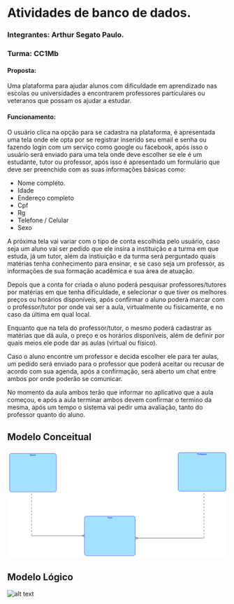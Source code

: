 # Atividades de banco de dados.
### Integrantes: Arthur Segato Paulo.
### Turma: CC1Mb

#### **Proposta:**

Uma plataforma para ajudar alunos com dificuldade em aprendizado nas escolas ou universidades a encontrarem professores particulares ou veteranos que possam os ajudar a estudar.

#### **Funcionamento:**

O usuário clica na opção para se cadastra na plataforma, é apresentada uma tela onde ele opta por se registrar inserido seu email e senha ou fazendo login com um serviço como google ou facebook, após isso o usuário será enviado para uma tela onde deve escolher se ele é um estudante, tutor ou professor, após isso é apresentado um formulário que deve ser preenchido com as suas informações básicas como:

- Nome completo.
- Idade
- Endereço completo
- Cpf
- Rg
- Telefone / Celular
- Sexo

A próxima tela vai variar com o tipo de conta escolhida pelo usuário, caso seja um aluno vai ser pedido que ele insira a instituição e a turma em que estuda, já um tutor, além da instiuição e da turma será perguntado quais matérias tenha conhecimento para ensinar, e se caso seja um professor, as informações de sua formação acadêmica e sua área de atuação.

Depois que a conta for criada o aluno poderá pesquisar professores/tutores por matérias em que tenha dificuldade, e selecionar o que tiver os melhores preços ou horários disponíveis, após confirmar o aluno poderá marcar com o professor/tutor por onde vai ser a aula, virtualmente ou fisicamente, e no caso da última em qual local.

Enquanto que na tela do professor/tutor, o mesmo poderá cadastrar as matérias que dá aula, o preço e os horários disponíveis, além de definir por quais meios ele pode dar as aulas (virtual ou físico).

Caso o aluno encontre um professor e decida escolher ele para ter aulas, um pedido será enviado para o professor que poderá aceitar ou recusar de acordo com sua agenda, após a confirmação, será aberto um chat entre ambos por onde poderão se comunicar.

No momento da aula ambos terão que informar no aplicativo que a aula começou, e após a aula terminar ambos devem confirmar o termino da mesma, após um tempo o sistema vai pedir uma avaliação, tanto do professor quanto do aluno.

## Modelo Conceitual
![alt text](https://raw.githubusercontent.com/ArthurSegato/CC1Mb-BD1-Trab/master/Modelo%20Conceitual.PNG "Modelo Conceitual")
## Modelo Lógico
![alt text](https://raw.githubusercontent.com/ArthurSegato/CC1Mb-BD1-Trab/master/Modelo%20L%C3%B3gico.PNG "Modelo Lógico")
